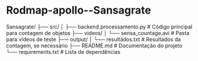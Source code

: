 # Rodmap-apollo--Sansagrate
Sansagrate/
├── src/
│   ├── backend.processamento.py  # Código principal para contagem de objetos
├── videos/
│   └── sensa_countage.avi        # Pasta para vídeos de teste
├── output/
│   └── resultados.txt            # Resultados da contagem, se necessário
├── README.md                     # Documentação do projeto
└── requirements.txt              # Lista de dependências 
